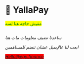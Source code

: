 # 💸 YallaPay

<mark style="color:green;">مفيش حاجة هنا لسه</mark>

##















_ساعدنا نضيف معلومات مات هنا_

_ابعت لنا عالإيميل عشان تنضم للمساهمين_

_<mark style="background-color:red;">Hello@egy.finance</mark>_
